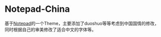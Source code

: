 # Notepad-China

基于[Notepad](https://github.com/hmfaysal/Notepad)的一个Theme，主要添加了duoshuo等等考虑到中国国情的修改，同时根据自己的审美修改了适合中文的字体等。